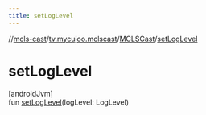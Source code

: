 ```yaml
---
title: setLogLevel
---
```

//[mcls-cast](../../../index.html)/[tv.mycujoo.mclscast](../index.html)/[MCLSCast](index.html)/[setLogLevel](set-log-level.html)



# setLogLevel



[androidJvm]\
fun [setLogLevel](set-log-level.html)(logLevel: LogLevel)




